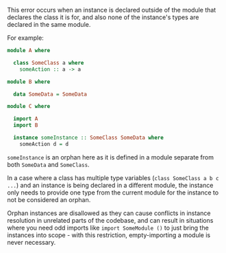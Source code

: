 This error occurs when an instance is declared outside of the module that declares the class it is for, and also none of the instance's types are declared in the same module.

For example:

``` purescript
module A where

  class SomeClass a where
    someAction :: a -> a

module B where

  data SomeData = SomeData

module C where

  import A
  import B

  instance someInstance :: SomeClass SomeData where
    someAction d = d
```

`someInstance` is an orphan here as it is defined in a module separate from both `SomeData` and `SomeClass`.

In a case where a class has multiple type variables (`class SomeClass a b c ...`) and an instance is being declared in a different module, the instance only needs to provide one type from the current module for the instance to not be considered an orphan.

Orphan instances are disallowed as they can cause conflicts in instance resolution in unrelated parts of the codebase, and can result in situations where you need odd imports like `import SomeModule ()` to just bring the instances into scope - with this restriction, empty-importing a module is never necessary.